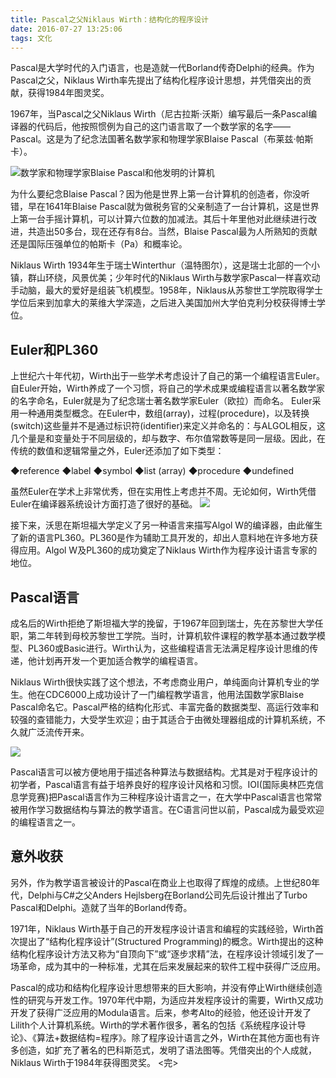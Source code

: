 ```yaml
---
title: Pascal之父Niklaus Wirth：结构化的程序设计
date: 2016-07-27 13:25:06
tags: 文化
---
```

Pascal是大学时代的入门语言，也是造就一代Borland传奇Delphi的经典。<!-- more -->作为Pascal之父，Niklaus Wirth率先提出了结构化程序设计思想，并凭借突出的贡献，获得1984年图灵奖。


1967年，当Pascal之父Niklaus Wirth（尼古拉斯·沃斯）编写最后一条Pascal编译器的代码后，他按照惯例为自己的这门语言取了一个数学家的名字——Pascal。这是为了纪念法国著名数学家和物理学家Blaise Pascal（布莱兹·帕斯卡）。

![数学家和物理学家Blaise Pascal和他发明的计算机](http://images.51cto.com/files/uploadimg/20091222/023546994.gif)

为什么要纪念Blaise Pascal？因为他是世界上第一台计算机的创造者，你没听错，早在1641年Blaise Pascal就为做税务官的父亲制造了一台计算机，这是世界上第一台手摇计算机，可以计算六位数的加减法。其后十年里他对此继续进行改进，共造出50多台，现在还存有8台。当然，Blaise Pascal最为人所熟知的贡献还是国际压强单位的帕斯卡（Pa）和概率论。

Niklaus Wirth 1934年生于瑞士Winterthur（温特图尔），这是瑞士北部的一个小镇，群山环绕，风景优美；少年时代的Niklaus Wirth与数学家Pascal一样喜欢动手动脑，最大的爱好是组装飞机模型。1958年，Niklaus从苏黎世工学院取得学士学位后来到加拿大的莱维大学深造，之后进入美国加州大学伯克利分校获得博士学位。

## Euler和PL360

上世纪六十年代初，Wirth出于一些学术考虑设计了自己的第一个编程语言Euler。自Euler开始，Wirth养成了一个习惯，将自己的学术成果或编程语言以著名数学家的名字命名，Euler就是为了纪念瑞士著名数学家Euler（欧拉）而命名。 Euler采用一种通用类型概念。在Euler中，数组(array)，过程(procedure)，以及转换(switch)这些量并不是通过标识符(identifier)来定义并命名的：与ALGOL相反，这几个量是和变量处于不同层级的，却与数字、布尔值常数等是同一层级。因此，在传统的数值和逻辑常量之外，Euler还添加了如下类型：

◆reference 
◆label 
◆symbol 
◆list (array) 
◆procedure 
◆undefined

虽然Euler在学术上非常优秀，但在实用性上考虑并不周。无论如何，Wirth凭借Euler在编译器系统设计方面打造了很好的基础。
![](http://images.51cto.com/files/uploadimg/20091222/023727362.jpg)

接下来，沃思在斯坦福大学定义了另一种语言来描写Algol W的编译器，由此催生了新的语言PL360。PL360是作为辅助工具开发的，却出人意料地在许多地方获得应用。Algol W及PL360的成功奠定了Niklaus Wirth作为程序设计语言专家的地位。

## Pascal语言

成名后的Wirth拒绝了斯坦福大学的挽留，于1967年回到瑞士，先在苏黎世大学任职，第二年转到母校苏黎世工学院。当时，计算机软件课程的教学基本通过数学模型、PL360或Basic进行。Wirth认为，这些编程语言无法满足程序设计思维的传递，他计划再开发一个更加适合教学的编程语言。

Niklaus Wirth很快实践了这个想法，不考虑商业用户，单纯面向计算机专业的学生。他在CDC6000上成功设计了一门编程教学语言，他用法国数学家Blaise Pascal命名它。Pascal严格的结构化形式、丰富完备的数据类型、高运行效率和较强的查错能力，大受学生欢迎；由于其适合于由微处理器组成的计算机系统，不久就广泛流传开来。

![](http://images.51cto.com/files/uploadimg/20091222/023814220.jpg)

Pascal语言可以被方便地用于描述各种算法与数据结构。尤其是对于程序设计的初学者，Pascal语言有益于培养良好的程序设计风格和习惯。IOI(国际奥林匹克信息学竞赛)把Pascal语言作为三种程序设计语言之一，在大学中Pascal语言也常常被用作学习数据结构与算法的教学语言。在C语言问世以前，Pascal成为最受欢迎的编程语言之一。

## 意外收获

另外，作为教学语言被设计的Pascal在商业上也取得了辉煌的成绩。上世纪80年代，Delphi与C#之父Anders Hejlsberg在Borland公司先后设计推出了Turbo Pascal和Delphi。造就了当年的Borland传奇。

1971年，Niklaus Wirth基于自己的开发程序设计语言和编程的实践经验，Wirth首次提出了“结构化程序设计”(Structured Programming)的概念。Wirth提出的这种结构化程序设计方法又称为“自顶向下”或“逐步求精”法，在程序设计领域引发了一场革命，成为其中的一种标准，尤其在后来发展起来的软件工程中获得广泛应用。

Pascal的成功和结构化程序设计思想带来的巨大影响，并没有停止Wirth继续创造性的研究与开发工作。1970年代中期，为适应并发程序设计的需要，Wirth又成功开发了获得广泛应用的Modula语言。后来，参考Alto的经验，他还设计开发了Lilith个人计算机系统。Wirth的学术著作很多，著名的包括《系统程序设计导论》、《算法+数据结构=程序》。除了程序设计语言之外，Wirth在其他方面也有许多创造，如扩充了著名的巴科斯范式，发明了语法图等。凭借突出的个人成就，Niklaus Wirth于1984年获得图灵奖。
<完>